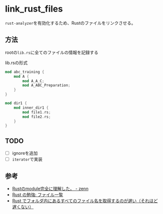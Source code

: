 # link_rust_files

`rust-analyzer`を有効化するため、Rustのファイルをリンクさせる。

## 方法

rootの`lib.rs`に全てのファイルの情報を記録する

lib.rsの形式

```rust
mod abc_training {
    mod A {
        mod A_A_C;
        mod A_ABC_Preparation;
    }
}

mod dir1 {
    mod inner_dir1 {
        mod file1.rs;
        mod file2.rs;
    }
}
```

## TODO
- [ ] ignoreを追加
- [ ] `iterator`で実装

## 参考
- [Rustのmodule完全に理解した。 - zenn](https://zenn.dev/newgyu/articles/3b4677b4086768)
- [Rust の勉強: ファイル一覧](https://makandat.wordpress.com/2022/02/08/rust-%E3%81%AE%E5%8B%89%E5%BC%B7-%E3%83%95%E3%82%A1%E3%82%A4%E3%83%AB%E4%B8%80%E8%A6%A7/)
- [Rust でフォルダ内にあるすべてのファイル名を取得するのが遅い（それほど遅くない）](https://qiita.com/benki/items/70ad2ee44cff9efde778)
